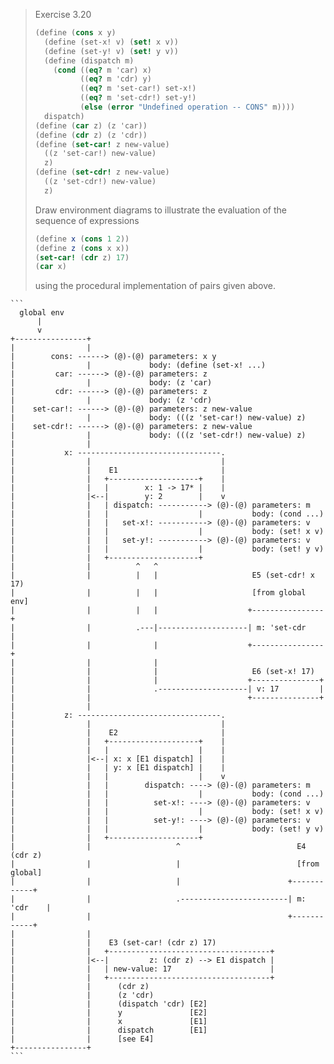 > Exercise 3.20
>
> ```scheme
> (define (cons x y)
>   (define (set-x! v) (set! x v))
>   (define (set-y! v) (set! y v))
>   (define (dispatch m)
>     (cond ((eq? m 'car) x)
>           ((eq? m 'cdr) y)
>           ((eq? m 'set-car!) set-x!)
>           ((eq? m 'set-cdr!) set-y!)
>           (else (error "Undefined operation -- CONS" m))))
>   dispatch)
> (define (car z) (z 'car))
> (define (cdr z) (z 'cdr))
> (define (set-car! z new-value)
>   ((z 'set-car!) new-value)
>   z)
> (define (set-cdr! z new-value)
>   ((z 'set-cdr!) new-value)
>   z)
> ```
>
> Draw environment diagrams to illustrate the evaluation of the
> sequence of expressions
>
> ```scheme
> (define x (cons 1 2))
> (define z (cons x x))
> (set-car! (cdr z) 17)
> (car x)
> ```
>
> using the procedural implementation of pairs given above.

    ```
      global env
          |
          v
    +----------------+
    |                |
    |        cons: ------> (@)-(@) parameters: x y
    |                |             body: (define (set-x! ...)
    |         car: ------> (@)-(@) parameters: z
    |                |             body: (z 'car)
    |         cdr: ------> (@)-(@) parameters: z
    |                |             body: (z 'cdr)
    |    set-car!: ------> (@)-(@) parameters: z new-value
    |                |             body: (((z 'set-car!) new-value) z)
    |    set-cdr!: ------> (@)-(@) parameters: z new-value
    |                |             body: (((z 'set-cdr!) new-value) z)
    |                |
    |           x: --------------------------------.
    |                |                             |
    |                |    E1                       |
    |                |   +--------------------+    |
    |                |   |        x: 1 -> 17* |    |
    |                |<--|        y: 2        |    v
    |                |   | dispatch: -----------> (@)-(@) parameters: m
    |                |   |                    |           body: (cond ...)
    |                |   |   set-x!: -----------> (@)-(@) parameters: v
    |                |   |                    |           body: (set! x v)
    |                |   |   set-y!: -----------> (@)-(@) parameters: v
    |                |   |                    |           body: (set! y v)
    |                |   +--------------------+
    |                |          ^   ^
    |                |          |   |                     E5 (set-cdr! x 17)
    |                |          |   |                     [from global env]
    |                |          |   |                    +----------------+
    |                |          .---|--------------------| m: 'set-cdr    |
    |                |              |                    +----------------+
    |                |              |
    |                |              |                     E6 (set-x! 17)
    |                |              |                    +---------------+
    |                |              .--------------------| v: 17         |
    |                |                                   +---------------+
    |                |
    |           z: --------------------------------.
    |                |                             |
    |                |    E2                       |
    |                |   +--------------------+    |
    |                |   |                    |    |
    |                |<--| x: x [E1 dispatch] |    |
    |                |   | y: x [E1 dispatch] |    |
    |                |   |                    |    v
    |                |   |        dispatch: ----> (@)-(@) parameters: m
    |                |   |                    |           body: (cond ...)
    |                |   |          set-x!: ----> (@)-(@) parameters: v
    |                |   |                    |           body: (set! x v)
    |                |   |          set-y!: ----> (@)-(@) parameters: v
    |                |   |                    |           body: (set! y v)
    |                |   +--------------------+
    |                |                   ^                          E4 (cdr z)
    |                |                   |                          [from global]
    |                |                   |                        +------------+
    |                |                   .------------------------| m: 'cdr    |
    |                |                                            +------------+
    |                |
    |                |    E3 (set-car! (cdr z) 17)
    |                |   +------------------------------------+
    |                |<--|         z: (cdr z) --> E1 dispatch |
    |                |   | new-value: 17                      |
    |                |   +------------------------------------+
    |                |      (cdr z)
    |                |      (z 'cdr)
    |                |      (dispatch 'cdr) [E2]
    |                |      y               [E2]
    |                |      x               [E1]
    |                |      dispatch        [E1]
    |                |      [see E4]
    +----------------+
    ```
